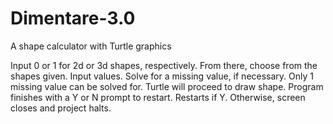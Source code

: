 # Dimentare-3.0
A shape calculator with Turtle graphics

Input 0 or 1 for 2d or 3d shapes, respectively.
From there, choose from the shapes given.
Input values. Solve for a missing value, if necessary.
Only 1 missing value can be solved for.
Turtle will proceed to draw shape.
Program finishes with a Y or N prompt to restart.
Restarts if Y. Otherwise, screen closes and project halts.
